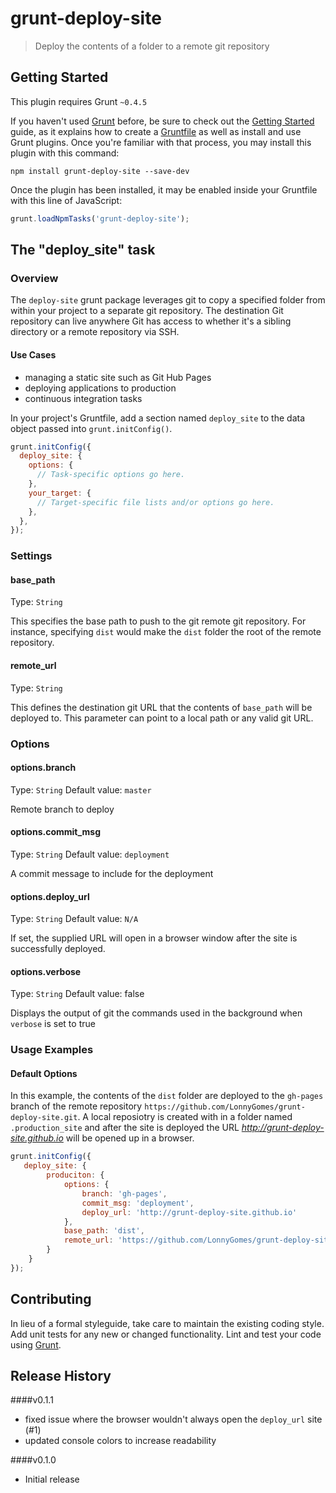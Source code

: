 # grunt-deploy-site

> Deploy the contents of a folder to a remote git repository

## Getting Started
This plugin requires Grunt `~0.4.5`

If you haven't used [Grunt](http://gruntjs.com/) before, be sure to check out the [Getting Started](http://gruntjs.com/getting-started) guide, as it explains how to create a [Gruntfile](http://gruntjs.com/sample-gruntfile) as well as install and use Grunt plugins. Once you're familiar with that process, you may install this plugin with this command:

```shell
npm install grunt-deploy-site --save-dev
```

Once the plugin has been installed, it may be enabled inside your Gruntfile with this line of JavaScript:

```js
grunt.loadNpmTasks('grunt-deploy-site');
```

## The "deploy_site" task

### Overview

The `deploy-site` grunt package leverages git to copy a specified folder from within your project to a separate git repository. The destination Git repository can live anywhere Git has access to whether it's a sibling directory or a remote repository via SSH.

#### Use Cases

* managing a static site such as Git Hub Pages
* deploying applications to production
* continuous integration tasks

In your project's Gruntfile, add a section named `deploy_site` to the data object passed into `grunt.initConfig()`.

```js
grunt.initConfig({
  deploy_site: {
    options: {
      // Task-specific options go here.
    },
    your_target: {
      // Target-specific file lists and/or options go here.
    },
  },
});
```

### Settings

#### base_path
Type: `String`

This specifies the base path to push to the git remote git repository. For instance, specifying `dist` would make the `dist` folder the root of the remote repository.

#### remote_url
Type: `String`

This defines the destination git URL that the contents of `base_path` will be deployed to. This parameter can point to a local path or any valid git URL.

### Options

#### options.branch
Type: `String`
Default value: `master`

Remote branch to deploy

#### options.commit_msg
Type: `String`
Default value: `deployment`

A commit message to include for the deployment

#### options.deploy_url
Type: `String`
Default value: `N/A`

If set, the supplied URL will open in a browser window after the site is successfully deployed.

#### options.verbose
Type: `String`
Default value: false

Displays the output of git the commands used in the background when `verbose` is set to true

### Usage Examples

#### Default Options
In this example, the contents of the `dist` folder are deployed to the `gh-pages` branch of the remote repository `https://github.com/LonnyGomes/grunt-deploy-site.git`. A local reposiotry is created with in a folder named `.production_site` and after the site is deployed the URL _http://grunt-deploy-site.github.io_ will be opened up in a browser.

```js
grunt.initConfig({
   deploy_site: {
        produciton: {
            options: {
                branch: 'gh-pages',
                commit_msg: 'deployment',
                deploy_url: 'http://grunt-deploy-site.github.io'
            },
            base_path: 'dist',
            remote_url: 'https://github.com/LonnyGomes/grunt-deploy-site.git'
        }
    }
});
```


## Contributing
In lieu of a formal styleguide, take care to maintain the existing coding style. Add unit tests for any new or changed functionality. Lint and test your code using [Grunt](http://gruntjs.com/).

## Release History

####v0.1.1

* fixed issue where the browser wouldn't always open the `deploy_url` site (#1)
* updated console colors to increase readability

####v0.1.0

* Initial release
